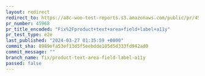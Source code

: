 ```yaml
---
layout: redirect
redirect_to: https://a8c-woo-test-reports.s3.amazonaws.com/public/pr/45968/e2e/index.html
pr_number: 45968
pr_title_encoded: "Fix%2Fproduct+text+area+field+label+a11y"
pr_test_type: e2e
last_published: "2024-03-27 01:35:59 +0000"
commit_sha: 8989efa53ef13d5f5eebdde105d5d333fd942ad0
commit_message: ""
branch_name: fix/product-text-area-field-label-a11y
passed: false
---
```

